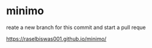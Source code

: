 # minimo
reate a new branch for this commit and start a pull reque


 https://raselbiswas001.github.io/minimo/
